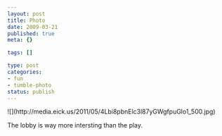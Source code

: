 ```yaml
--- 
layout: post
title: Photo
date: 2009-03-21
published: true
meta: {}

tags: []

type: post
categories: 
- fun
- tumble-photo
status: publish
---
```

<div class="figure">            ![](http://media.eick.us/2011/05/4Lbi8pbnElc3l87yGWgfpuGlo1_500.jpg)        </div>

The lobby is way more intersting than the play.

